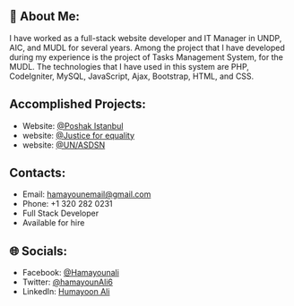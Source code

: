 ## 💫 About Me:

I have worked as a full-stack website developer and IT Manager in UNDP, AIC, and MUDL for several years. Among the project that I have developed during my experience is the project of Tasks Management System, for the MUDL. The technologies that I have used in this system are PHP, CodeIgniter, MySQL, JavaScript, Ajax, Bootstrap, HTML, and CSS.

## Accomplished Projects:
- Website: [@Poshak Istanbul](https://www.pim.af)
- website: [@Justice for equality](https://www.jeao.org)
- website: [@UN/ASDSN](https://asdsn.org)

## Contacts:
* Email: hamayounemail@gmail.com
* Phone: +1 320 282 0231
* Full Stack Developer 
* Available for hire

## 🌐 Socials:
- Facebook: [@Hamayounali](https://www.facebook.com/profile.php?id=100091805303419)
- Twitter: [@hamayounAli6](https://twitter.com/hamayounAli6)
- LinkedIn: [Humayoon Ali](https://www.linkedin.com/in/hamayoun-ali-babur/)
